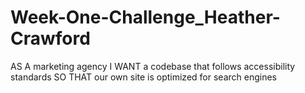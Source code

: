 # Week-One-Challenge_Heather-Crawford
AS A marketing agency I WANT a codebase that follows accessibility standards SO THAT our own site is optimized for search engines

